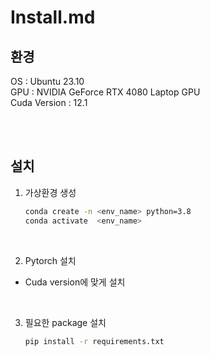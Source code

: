 # Install.md
## 환경
OS : Ubuntu 23.10 <br>
GPU : NVIDIA GeForce RTX 4080 Laptop GPU <br> 
Cuda Version : 12.1 

<br><br>

## 설치
1. 가상환경 생성
    ```sh
    conda create -n <env_name> python=3.8
    conda activate  <env_name>
    ```
<br>

2. Pytorch 설치
- Cuda version에 맞게 설치

<br>

3. 필요한 package 설치
    ```sh
    pip install -r requirements.txt
    ```
